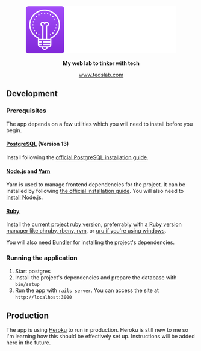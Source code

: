 <div align="center">
  <img src="./app/assets/images/logo_white.svg" width="400px" alt="Teds Lab"/>
  
  **My web lab to tinker with tech**
  
  www.tedslab.com
</div>

## Development

### Prerequisites

The app depends on a few utilities which you will need to install before you begin.

#### [PostgreSQL](https://www.postgresql.org/) (Version 13)

Install following the [official PostgreSQL installation guide](https://www.postgresql.org/docs/current/tutorial-install.html).

#### [Node.js](https://nodejs.org) and [Yarn](https://yarnpkg.com)

Yarn is used to manage frontend dependencies for the project. It can be installed by following [the official installation guide](https://yarnpkg.com/lang/en/docs/install/). You will also need to [install Node.js](https://nodejs.org/en/download/package-manager/).

#### [Ruby](https://www.ruby-lang.org)

Install the [current project ruby version](./.ruby-version), preferrably with
[a Ruby version manager like chruby, rbenv, rvm](https://www.ruby-toolbox.com/categories/ruby_version_management), or [uru if you're using windows](https://bitbucket.org/jonforums/uru/wiki/Home).

You will also need [Bundler](http://bundler.io/) for installing the project's dependencies.

### Running the application

1. Start postgres
1. Install the project's dependencies and prepare the database with `bin/setup`
1. Run the app with `rails server`. You can access the site at `http://localhost:3000`

## Production

The app is using [Heroku](heroku.com) to run in production. Heroku is still new to me so I'm learning how this should be effectively set up. Instructions will be added here in the future.
